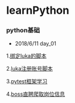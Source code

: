 # learnPython

### python基础
- 2018/6/11 day_01

1.[绑定luka的脚本](https://github.com/ifyangyiisyangyi/learnPython/blob/master/day_20/luka_auto_bind.py)

2.[luka注册账号脚本](https://github.com/ifyangyiisyangyi/learnPython/blob/master/luka_auto_registe.py)

3.[pytest框架学习](https://github.com/ifyangyiisyangyi/learnPython/tree/master/learnPytest)

4.[boss直聘爬取岗位信息](https://github.com/ifyangyiisyangyi/learnPython/blob/master/boss_spider.py)
